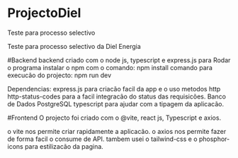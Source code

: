 # ProjectoDiel
Teste para processo selectivo

Teste para processo selectivo da Diel Energia

#Backend backend criado com o node js, typescript e express.js para Rodar o programa instalar o npm com o comando: npm install comando para execucão do projecto: npm run dev

Dependencias: express.js para criacão facil da app e o uso metodos http http-status-codes para a facil integracão do status das requisicões. Banco de Dados PostgreSQL typescript para ajudar com a tipagem da aplicacão.

#Frontend O projecto foi criado com o @vite, react js, Typescript e axios.

o vite nos permite criar rapidamente a aplicacão. o axios nos permite fazer de forma facil o consume de API. tambem usei o tailwind-css e o phosphor-icons para estilizacão da pagina.
